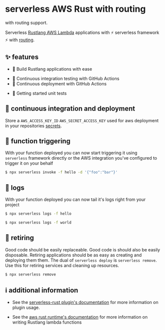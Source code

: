 # serverless AWS Rust with routing

 with routing support.

Serverless [Rustlang AWS Lambda](https://github.com/awslabs/aws-lambda-rust-runtime/) applications with ⚡ serverless framework ⚡
with [routing](https://github.com/routerify/routerify).

## ✨ features

* 🦀 Build Rustlang applications with ease
- 🛵 Continuous integration testing with GitHub Actions
- 🚀 Continuous deployment with GitHub Actions
* 🧪 Getting started unit tests

## 🛵 continuous integration and deployment

Store a `AWS_ACCESS_KEY_ID` `AWS_SECRET_ACCESS_KEY` used for aws deployment in your repositories [secrets](https://github.com/Aetf/fit2/settings/secrets).

## 🔫 function triggering

With your function deployed you can now start triggering it using `serverless` framework directly or
the AWS integration you've configured to trigger it on your behalf

```sh
$ npx serverless invoke -f hello -d '{"foo":"bar"}'
```

## 🔬 logs

With your function deployed you can now tail it's logs right from your project

```sh
$ npx serverless logs -f hello
```

```sh
$ npx serverless logs -f world
```

## 👴 retiring

Good code should be easily replaceable. Good code is should also be easily disposable. Retiring applications should be as easy as creating and deploying them them. The dual of `serverless deploy` is `serverless remove`. Use this for retiring services and cleaning up resources.

```sh
$ npx serverless remove
```

## ℹ️  additional information

* See the [serverless-rust plugin's documentation](https://github.com/softprops/serverless-rust) for more information on plugin usage.

* See the [aws rust runtime's documentation](https://github.com/awslabs/aws-lambda-rust-runtime) for more information on writing Rustlang lambda functions
